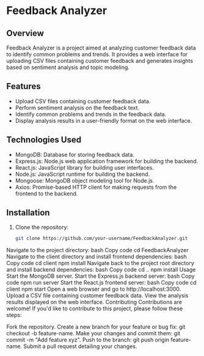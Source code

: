 # Feedback Analyzer

## Overview
Feedback Analyzer is a project aimed at analyzing customer feedback data to identify common problems and trends. It provides a web interface for uploading CSV files containing customer feedback and generates insights based on sentiment analysis and topic modeling.

## Features
- Upload CSV files containing customer feedback data.
- Perform sentiment analysis on the feedback text.
- Identify common problems and trends in the feedback data.
- Display analysis results in a user-friendly format on the web interface.

## Technologies Used
- MongoDB: Database for storing feedback data.
- Express.js: Node.js web application framework for building the backend.
- React.js: JavaScript library for building user interfaces.
- Node.js: JavaScript runtime for building the backend.
- Mongoose: MongoDB object modeling tool for Node.js.
- Axios: Promise-based HTTP client for making requests from the frontend to the backend.

## Installation
1. Clone the repository:
   ```bash
   git clone https://github.com/your-username/FeedbackAnalyzer.git


Navigate to the project directory:
bash
Copy code
cd FeedbackAnalyzer
Navigate to the client directory and install frontend dependencies:
bash
Copy code
cd client
npm install
Navigate back to the project root directory and install backend dependencies:
bash
Copy code
cd ..
npm install
Usage
Start the MongoDB server.
Start the Express.js backend server:
bash
Copy code
npm run server
Start the React.js frontend server:
bash
Copy code
cd client
npm start
Open a web browser and go to http://localhost:3000.
Upload a CSV file containing customer feedback data.
View the analysis results displayed on the web interface.
Contributing
Contributions are welcome! If you'd like to contribute to this project, please follow these steps:

Fork the repository.
Create a new branch for your feature or bug fix: git checkout -b feature-name.
Make your changes and commit them: git commit -m "Add feature xyz".
Push to the branch: git push origin feature-name.
Submit a pull request detailing your changes.
